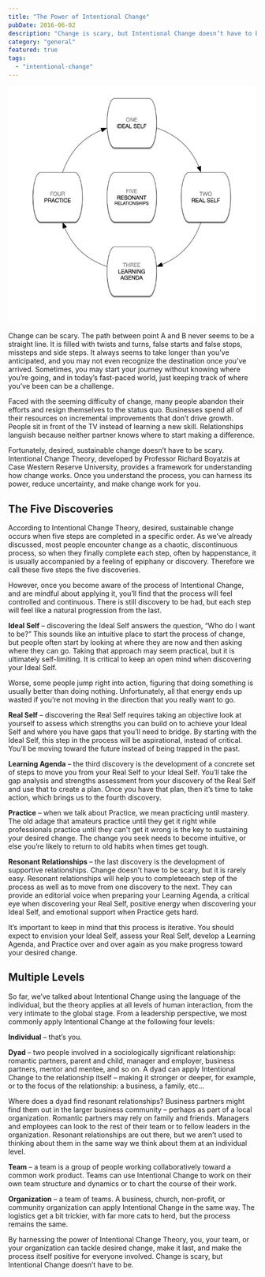 ```yaml
---
title: "The Power of Intentional Change"
pubDate: 2016-06-02
description: "Change is scary, but Intentional Change doesn’t have to be."
category: "general"
featured: true
tags:
  - "intentional-change"
---
```


![Intentional Change](intentional-change.gif)

Change can be scary. The path between point A and B never seems to be a straight line. It is filled with twists and turns, false starts and false stops, missteps and side steps. It always seems to take longer than you’ve anticipated, and you may not even recognize the destination once you’ve arrived. Sometimes, you may start your journey without knowing where you’re going, and in today’s fast-paced world, just keeping track of where you’ve been can be a challenge.

Faced with the seeming difficulty of change, many people abandon their efforts and resign themselves to the status quo. Businesses spend all of their resources on incremental improvements that don’t drive growth. People sit in front of the TV instead of learning a new skill. Relationships languish because neither partner knows where to start making a difference.

Fortunately, desired, sustainable change doesn’t have to be scary. Intentional Change Theory, developed by Professor Richard Boyatzis at Case Western Reserve University, provides a framework for understanding how change works. Once you understand the process, you can harness its power, reduce uncertainty, and make change work for you.

## The Five Discoveries

According to Intentional Change Theory, desired, sustainable change occurs when five steps are completed in a specific order. As we’ve already discussed, most people encounter change as a chaotic, discontinuous process, so when they finally complete each step, often by happenstance, it is usually accompanied by a feeling of epiphany or discovery. Therefore we call these five steps the five discoveries.

However, once you become aware of the process of Intentional Change, and are mindful about applying it, you’ll find that the process will feel controlled and continuous. There is still discovery to be had, but each step will feel like a natural progression from the last.

**Ideal Self** – discovering the Ideal Self answers the question, “Who do I want to be?” This sounds like an intuitive place to start the process of change, but people often start by looking at where they are now and then asking where they can go. Taking that approach may seem practical, but it is ultimately self-limiting. It is critical to keep an open mind when discovering your Ideal Self.

Worse, some people jump right into action, figuring that doing something is usually better than doing nothing. Unfortunately, all that energy ends up wasted if you’re not moving in the direction that you really want to go.

**Real Self** – discovering the Real Self requires taking an objective look at yourself to assess which strengths you can build on to achieve your Ideal Self and where you have gaps that you’ll need to bridge. By starting with the Ideal Self, this step in the process will be aspirational, instead of critical. You’ll be moving toward the future instead of being trapped in the past.

**Learning Agenda** – the third discovery is the development of a concrete set of steps to move you from your Real Self to your Ideal Self. You’ll take the gap analysis and strengths assessment from your discovery of the Real Self and use that to create a plan. Once you have that plan, then it’s time to take action, which brings us to the fourth discovery.

**Practice** – when we talk about Practice, we mean practicing until mastery. The old adage that amateurs practice until they get it right while professionals practice until they can't get it wrong is the key to sustaining your desired change. The change you seek needs to become intuitive, or else you’re likely to return to old habits when times get tough.

**Resonant Relationships** – the last discovery is the development of supportive relationships. Change doesn't have to be scary, but it is rarely easy. Resonant relationships will help you to completeeach step of the process as well as to move from one discovery to the next. They can provide an editorial voice when preparing your Learning Agenda, a critical eye when discovering your Real Self, positive energy when discovering your Ideal Self, and emotional support when Practice gets hard.

It’s important to keep in mind that this process is iterative. You should expect to envision your Ideal Self, assess your Real Self, develop a Learning Agenda, and Practice over and over again as you make progress toward your desired change.

## Multiple Levels

So far, we’ve talked about Intentional Change using the language of the individual, but the theory applies at all levels of human interaction, from the very intimate to the global stage. From a leadership perspective, we most commonly apply Intentional Change at the following four levels:

**Individual** – that’s you.

**Dyad** – two people involved in a sociologically significant relationship: romantic partners, parent and child, manager and employer, business partners, mentor and mentee, and so on. A dyad can apply Intentional Change to the relationship itself – making it stronger or deeper, for example, or to the focus of the relationship: a business, a family, etc…

Where does a dyad find resonant relationships? Business partners might find them out in the larger business community – perhaps as part of a local organization. Romantic partners may rely on family and friends. Managers and employees can look to the rest of their team or to fellow leaders in the organization. Resonant relationships are out there, but we aren’t used to thinking about them in the same way we think about them at an individual level.

**Team** – a team is a group of people working collaboratively toward a common work product. Teams can use Intentional Change to work on their own team structure and dynamics or to chart the course of their work.

**Organization** – a team of teams. A business, church, non-profit, or community organization can apply Intentional Change in the same way. The logistics get a bit trickier, with far more cats to herd, but the process remains the same.

By harnessing the power of Intentional Change Theory, you, your team, or your organization can tackle desired change, make it last, and make the process itself positive for everyone involved. Change is scary, but Intentional Change doesn’t have to be.

